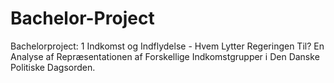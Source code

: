 # Bachelor-Project
Bachelorproject: 1 Indkomst og Indflydelse - Hvem Lytter Regeringen Til? En Analyse af Repræsentationen af Forskellige Indkomstgrupper i Den Danske Politiske Dagsorden. 
